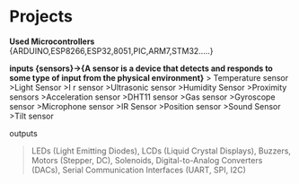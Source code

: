 # Projects


**Used Microcontrollers** {ARDUINO,ESP8266,ESP32,8051,PIC,ARM7,STM32.....}


**inputs {sensors}->{A sensor is a device that detects and responds to some type of input from the physical environment}**
    > Temperature sensor   >Light Sensor    >I r sensor   >Ultrasonic sensor  >Humidity Sensor
    >Proximity sensors  >Acceleration sensor  >DHT11 sensor  >Gas sensor  >Gyroscope sensor
    >Microphone sensor  >IR Sensor  >Position sensor  >Sound Sensor  >Tilt sensor

outputs   
>LEDs (Light Emitting Diodes),
> LCDs (Liquid Crystal Displays),
>Buzzers,
>Motors (Stepper, DC),
> Solenoids,
>Digital-to-Analog Converters (DACs),
>Serial Communication Interfaces (UART, SPI, I2C)
